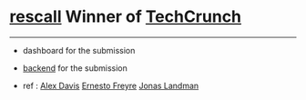 # [rescall](https://devpost.com/software/rescall) Winner of [TechCrunch](https://www.youtube.com/watch?v=mSgE5fmacwY&t=4118s)
-----------------
- dashboard for the submission
- [backend](https://github.com/ernestofreyreg/rescall-backend) for the submission

- ref : [Alex Davis](https://github.com/alex2006hw) [Ernesto Freyre](https://github.com/ernestofreyreg) [Jonas Landman](https://github.com/JonasLandman)
